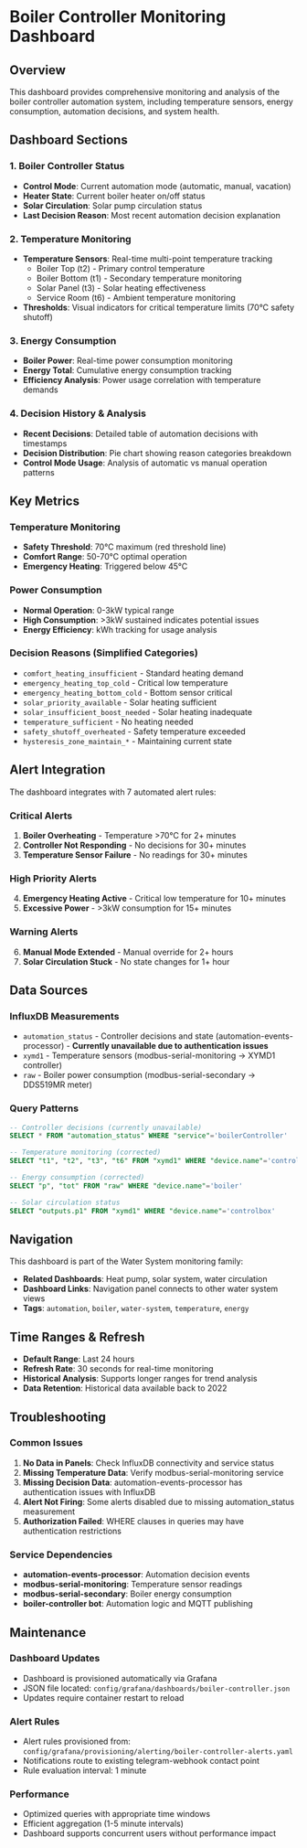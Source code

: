 # Boiler Controller Monitoring Dashboard

## Overview

This dashboard provides comprehensive monitoring and analysis of the boiler controller automation system, including temperature sensors, energy consumption, automation decisions, and system health.

## Dashboard Sections

### 1. Boiler Controller Status
- **Control Mode**: Current automation mode (automatic, manual, vacation)
- **Heater State**: Current boiler heater on/off status
- **Solar Circulation**: Solar pump circulation status
- **Last Decision Reason**: Most recent automation decision explanation

### 2. Temperature Monitoring
- **Temperature Sensors**: Real-time multi-point temperature tracking
  - Boiler Top (t2) - Primary control temperature
  - Boiler Bottom (t1) - Secondary temperature monitoring
  - Solar Panel (t3) - Solar heating effectiveness
  - Service Room (t6) - Ambient temperature monitoring
- **Thresholds**: Visual indicators for critical temperature limits (70°C safety shutoff)

### 3. Energy Consumption
- **Boiler Power**: Real-time power consumption monitoring
- **Energy Total**: Cumulative energy consumption tracking
- **Efficiency Analysis**: Power usage correlation with temperature demands

### 4. Decision History & Analysis
- **Recent Decisions**: Detailed table of automation decisions with timestamps
- **Decision Distribution**: Pie chart showing reason categories breakdown
- **Control Mode Usage**: Analysis of automatic vs manual operation patterns

## Key Metrics

### Temperature Monitoring
- **Safety Threshold**: 70°C maximum (red threshold line)
- **Comfort Range**: 50-70°C optimal operation
- **Emergency Heating**: Triggered below 45°C

### Power Consumption
- **Normal Operation**: 0-3kW typical range
- **High Consumption**: >3kW sustained indicates potential issues
- **Energy Efficiency**: kWh tracking for usage analysis

### Decision Reasons (Simplified Categories)
- `comfort_heating_insufficient` - Standard heating demand
- `emergency_heating_top_cold` - Critical low temperature
- `emergency_heating_bottom_cold` - Bottom sensor critical
- `solar_priority_available` - Solar heating sufficient
- `solar_insufficient_boost_needed` - Solar heating inadequate
- `temperature_sufficient` - No heating needed
- `safety_shutoff_overheated` - Safety temperature exceeded
- `hysteresis_zone_maintain_*` - Maintaining current state

## Alert Integration

The dashboard integrates with 7 automated alert rules:

### Critical Alerts
1. **Boiler Overheating** - Temperature >70°C for 2+ minutes
2. **Controller Not Responding** - No decisions for 30+ minutes
3. **Temperature Sensor Failure** - No readings for 30+ minutes

### High Priority Alerts
4. **Emergency Heating Active** - Critical low temperature for 10+ minutes
5. **Excessive Power** - >3kW consumption for 15+ minutes

### Warning Alerts
6. **Manual Mode Extended** - Manual override for 2+ hours
7. **Solar Circulation Stuck** - No state changes for 1+ hour

## Data Sources

### InfluxDB Measurements
- `automation_status` - Controller decisions and state (automation-events-processor) - **Currently unavailable due to authentication issues**
- `xymd1` - Temperature sensors (modbus-serial-monitoring → XYMD1 controller)
- `raw` - Boiler power consumption (modbus-serial-secondary → DDS519MR meter)

### Query Patterns
```sql
-- Controller decisions (currently unavailable)
SELECT * FROM "automation_status" WHERE "service"='boilerController'

-- Temperature monitoring (corrected)
SELECT "t1", "t2", "t3", "t6" FROM "xymd1" WHERE "device.name"='controlbox'

-- Energy consumption (corrected)
SELECT "p", "tot" FROM "raw" WHERE "device.name"='boiler'

-- Solar circulation status
SELECT "outputs.p1" FROM "xymd1" WHERE "device.name"='controlbox'
```

## Navigation

This dashboard is part of the Water System monitoring family:
- **Related Dashboards**: Heat pump, solar system, water circulation
- **Dashboard Links**: Navigation panel connects to other water system views
- **Tags**: `automation`, `boiler`, `water-system`, `temperature`, `energy`

## Time Ranges & Refresh

- **Default Range**: Last 24 hours
- **Refresh Rate**: 30 seconds for real-time monitoring
- **Historical Analysis**: Supports longer ranges for trend analysis
- **Data Retention**: Historical data available back to 2022

## Troubleshooting

### Common Issues
1. **No Data in Panels**: Check InfluxDB connectivity and service status
2. **Missing Temperature Data**: Verify modbus-serial-monitoring service
3. **Missing Decision Data**: automation-events-processor has authentication issues with InfluxDB
4. **Alert Not Firing**: Some alerts disabled due to missing automation_status measurement
5. **Authorization Failed**: WHERE clauses in queries may have authentication restrictions

### Service Dependencies
- **automation-events-processor**: Automation decision events
- **modbus-serial-monitoring**: Temperature sensor readings
- **modbus-serial-secondary**: Boiler energy consumption
- **boiler-controller bot**: Automation logic and MQTT publishing

## Maintenance

### Dashboard Updates
- Dashboard is provisioned automatically via Grafana
- JSON file located: `config/grafana/dashboards/boiler-controller.json`
- Updates require container restart to reload

### Alert Rules
- Alert rules provisioned from: `config/grafana/provisioning/alerting/boiler-controller-alerts.yaml`
- Notifications route to existing telegram-webhook contact point
- Rule evaluation interval: 1 minute

### Performance
- Optimized queries with appropriate time windows
- Efficient aggregation (1-5 minute intervals)
- Dashboard supports concurrent users without performance impact